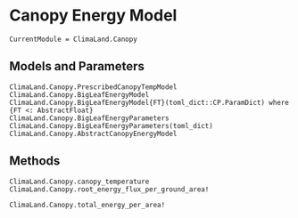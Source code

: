 # Canopy Energy Model

```@meta
CurrentModule = ClimaLand.Canopy
```

## Models and Parameters

```@docs
ClimaLand.Canopy.PrescribedCanopyTempModel
ClimaLand.Canopy.BigLeafEnergyModel
ClimaLand.Canopy.BigLeafEnergyModel{FT}(toml_dict::CP.ParamDict) where {FT <: AbstractFloat}
ClimaLand.Canopy.BigLeafEnergyParameters
ClimaLand.Canopy.BigLeafEnergyParameters(toml_dict)
ClimaLand.Canopy.AbstractCanopyEnergyModel
```

## Methods

```@docs
ClimaLand.Canopy.canopy_temperature
ClimaLand.Canopy.root_energy_flux_per_ground_area!
```
```@docs; canonical = false
ClimaLand.Canopy.total_energy_per_area!
```
